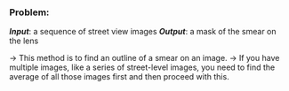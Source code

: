 ### Problem:

***Input***: a sequence of street view images 
***Output***: a mask of the smear on the lens

-> This method is to find an outline of a smear on an image.
-> If you have multiple images, like a series of street-level images, you need to find the average of all those images first and then proceed with this.
